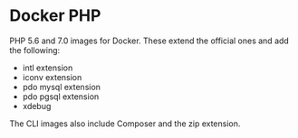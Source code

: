 # Docker PHP
PHP 5.6 and 7.0 images for Docker. These extend the official ones and add the following:
* intl extension
* iconv extension
* pdo mysql extension
* pdo pgsql extension
* xdebug

The CLI images also include Composer and the zip extension.
